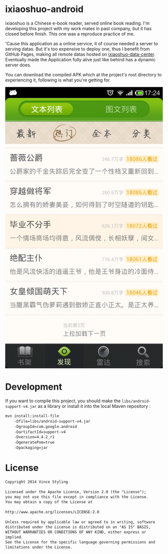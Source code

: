 ixiaoshuo-android
=================

ixiaoshuo is a Chinese e-book reader, served online book reading. I'm developing this project with my work mates in past company, but it has closed before finish. This one was a reproduce practice of me.

'Cause this application as a online service, it of course needed a server to serving datas. But it's too expensive to deploy one, thus I benefit from GitHub Pages, making all remote datas hosted on [ixiaoshuo-data-center](https://github.com/vince-styling/ixiaoshuo-data-center). Eventually made the Application fully alive just like behind has a dynamic server does.

You can download the compiled APK which at the project's root directory to experiencing it, following is what you're getting for.

![Runtime Screenshot](screenshot.png "screenshot")

# Development

If you want to compile this project, you should make the `libs/android-support-v4.jar` as a library or install it into the local Maven repository :

```bash
mvn install:install-file
    -Dfile=libs/android-support-v4.jar
    -DgroupId=com.google.android
    -DartifactId=support-v4
    -Dversion=4.4.2_r1
    -DgeneratePom=true
    -Dpackaging=jar
```

License
=======

```
Copyright 2014 Vince Styling

Licensed under the Apache License, Version 2.0 (the "License");
you may not use this file except in compliance with the License.
You may obtain a copy of the License at

http://www.apache.org/licenses/LICENSE-2.0

Unless required by applicable law or agreed to in writing, software
distributed under the License is distributed on an "AS IS" BASIS,
WITHOUT WARRANTIES OR CONDITIONS OF ANY KIND, either express or implied.
See the License for the specific language governing permissions and
limitations under the License.
```



